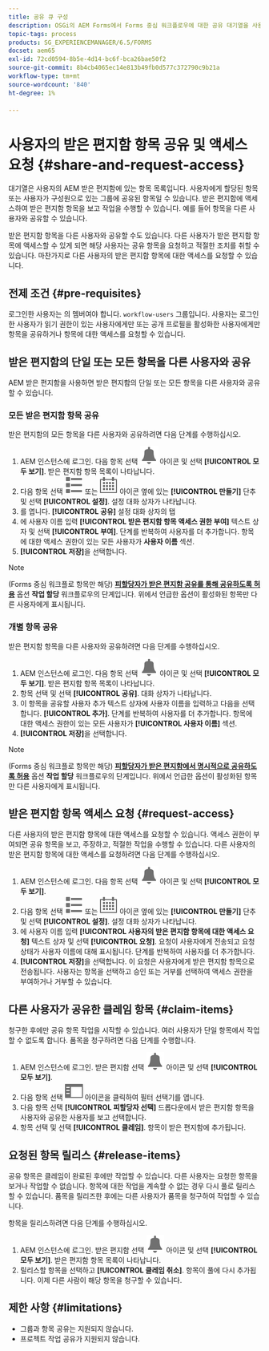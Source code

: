 ```yaml
---
title: 공유 큐 구성
description: OSGi의 AEM Forms에서 Forms 중심 워크플로우에 대한 공유 대기열을 사용하는 방법을 알아봅니다.
topic-tags: process
products: SG_EXPERIENCEMANAGER/6.5/FORMS
docset: aem65
exl-id: 72cd0594-8b5e-4d14-bc6f-bca26bae50f2
source-git-commit: 8b4cb4065ec14e813b49fb0d577c372790c9b21a
workflow-type: tm+mt
source-wordcount: '840'
ht-degree: 1%

---
```


# 사용자의 받은 편지함 항목 공유 및 액세스 요청 {#share-and-request-access}

대기열은 사용자의 AEM 받은 편지함에 있는 항목 목록입니다. 사용자에게 할당된 항목 또는 사용자가 구성원으로 있는 그룹에 공유된 항목일 수 있습니다. 받은 편지함에 액세스하여 받은 편지함 항목을 보고 작업을 수행할 수 있습니다. 예를 들어 항목을 다른 사용자와 공유할 수 있습니다.

받은 편지함 항목을 다른 사용자와 공유할 수도 있습니다. 다른 사용자가 받은 편지함 항목에 액세스할 수 있게 되면 해당 사용자는 공유 항목을 요청하고 적절한 조치를 취할 수 있습니다. 마찬가지로 다른 사용자의 받은 편지함 항목에 대한 액세스를 요청할 수 있습니다.

## 전제 조건 {#pre-requisites}

로그인한 사용자는 의 멤버여야 합니다. `workflow-users` 그룹입니다. 사용자는 로그인한 사용자가 읽기 권한이 있는 사용자에게만 또는 공개 프로필을 활성화한 사용자에게만 항목을 공유하거나 항목에 대한 액세스를 요청할 수 있습니다.

## 받은 편지함의 단일 또는 모든 항목을 다른 사용자와 공유

AEM 받은 편지함을 사용하면 받은 편지함의 단일 또는 모든 항목을 다른 사용자와 공유할 수 있습니다.

### 모든 받은 편지함 항목 공유

받은 편지함의 모든 항목을 다른 사용자와 공유하려면 다음 단계를 수행하십시오.

1. AEM 인스턴스에 로그인. 다음 항목 선택 ![받은 편지함](assets/bell.svg) 아이콘 및 선택 **[!UICONTROL 모두 보기]**. 받은 편지함 항목 목록이 나타납니다.
1. 다음 항목 선택 ![보기 선택기](assets/viewlist.svg) 또는 ![보기 선택기](assets/calendar.svg) 아이콘 옆에 있는 **[!UICONTROL 만들기]** 단추 및 선택 **[!UICONTROL 설정]**. 설정 대화 상자가 나타납니다.
1. 를 엽니다. **[!UICONTROL 공유]** 설정 대화 상자의 탭
1. 에 사용자 이름 입력 **[!UICONTROL 받은 편지함 항목 액세스 권한 부여]** 텍스트 상자 및 선택 **[!UICONTROL 부여]**. 단계를 반복하여 사용자를 더 추가합니다. 항목에 대한 액세스 권한이 있는 모든 사용자가 **사용자 이름** 섹션.
1. **[!UICONTROL 저장]**&#x200B;을 선택합니다.

>[!NOTE]
>
>(Forms 중심 워크플로 항목만 해당) **[피할당자가 받은 편지함 공유를 통해 공유하도록 허용](aem-forms-workflow-step-reference.md)** 옵션 **작업 할당** 워크플로우의 단계입니다. 위에서 언급한 옵션이 활성화된 항목만 다른 사용자에게 표시됩니다.

### 개별 항목 공유

받은 편지함 항목을 다른 사용자와 공유하려면 다음 단계를 수행하십시오.

1. AEM 인스턴스에 로그인. 다음 항목 선택 ![받은 편지함](assets/bell.svg) 아이콘 및 선택 **[!UICONTROL 모두 보기]**. 받은 편지함 항목 목록이 나타납니다.
1. 항목 선택 및 선택 **[!UICONTROL 공유]**. 대화 상자가 나타납니다.
1. 이 항목을 공유할 사용자 추가 텍스트 상자에 사용자 이름을 입력하고 다음을 선택합니다. **[!UICONTROL 추가]**. 단계를 반복하여 사용자를 더 추가합니다. 항목에 대한 액세스 권한이 있는 모든 사용자가 **[!UICONTROL 사용자 이름]** 섹션.
1. **[!UICONTROL 저장]**&#x200B;을 선택합니다.


>[!NOTE]
>
>(Forms 중심 워크플로 항목만 해당) **[피할당자가 받은 편지함에서 명시적으로 공유하도록 허용](aem-forms-workflow-step-reference.md)** 옵션 **작업 할당** 워크플로우의 단계입니다. 위에서 언급한 옵션이 활성화된 항목만 다른 사용자에게 표시됩니다.

## 받은 편지함 항목 액세스 요청 {#request-access}

다른 사용자의 받은 편지함 항목에 대한 액세스를 요청할 수 있습니다. 액세스 권한이 부여되면 공유 항목을 보고, 주장하고, 적절한 작업을 수행할 수 있습니다. 다른 사용자의 받은 편지함 항목에 대한 액세스를 요청하려면 다음 단계를 수행하십시오.

1. AEM 인스턴스에 로그인. 다음 항목 선택 ![보기 선택기](assets/bell.svg) 아이콘 및 선택 **[!UICONTROL 모두 보기]**.
1. 다음 항목 선택 ![보기 선택기](assets/viewlist.svg) 또는 ![보기 선택기](assets/calendar.svg) 아이콘 옆에 있는 **[!UICONTROL 만들기]** 단추 및 선택 **[!UICONTROL 설정]**. 설정 대화 상자가 나타납니다.
1. 에 사용자 이름 입력 **[!UICONTROL 사용자의 받은 편지함 항목에 대한 액세스 요청]** 텍스트 상자 및 선택 **[!UICONTROL 요청]**. 요청이 사용자에게 전송되고 요청 상태가 사용자 이름에 대해 표시됩니다. 단계를 반복하여 사용자를 더 추가합니다.
1. **[!UICONTROL 저장]**&#x200B;을 선택합니다. 이 요청은 사용자에게 받은 편지함 항목으로 전송됩니다. 사용자는 항목을 선택하고 승인 또는 거부를 선택하여 액세스 권한을 부여하거나 거부할 수 있습니다.


## 다른 사용자가 공유한 클레임 항목 {#claim-items}

청구한 후에만 공유 항목 작업을 시작할 수 있습니다. 여러 사용자가 단일 항목에서 작업할 수 없도록 합니다. 품목을 청구하려면 다음 단계를 수행합니다.

1. AEM 인스턴스에 로그인. 받은 편지함 선택 ![받은 편지함](assets/bell.svg) 아이콘 및 선택 **[!UICONTROL 모두 보기]**.
1. 다음 항목 선택 ![콘텐츠만](assets/railleft.svg) 아이콘을 클릭하여 필터 선택기를 엽니다.
1. 다음 항목 선택 **[!UICONTROL 피할당자 선택]** 드롭다운에서 받은 편지함 항목을 사용자와 공유한 사용자를 보고 선택합니다.
1. 항목 선택 및 선택 **[!UICONTROL 클레임]**. 항목이 받은 편지함에 추가됩니다.

## 요청된 항목 릴리스 {#release-items}

공유 항목은 클레임이 완료된 후에만 작업할 수 있습니다. 다른 사용자는 요청한 항목을 보거나 작업할 수 없습니다. 항목에 대한 작업을 계속할 수 없는 경우 다시 풀로 릴리스할 수 있습니다.   품목을 릴리즈한 후에는 다른 사용자가 품목을 청구하여 작업할 수 있습니다.

항목을 릴리스하려면 다음 단계를 수행하십시오.

1. AEM 인스턴스에 로그인. 받은 편지함 선택 ![받은 편지함](assets/bell.svg) 아이콘 및 선택 **[!UICONTROL 모두 보기]**. 받은 편지함 항목 목록이 나타납니다.
1. 릴리스할 항목을 선택하고 **[!UICONTROL 클레임 취소]**. 항목이 풀에 다시 추가됩니다. 이제 다른 사람이 해당 항목을 청구할 수 있습니다.

## 제한 사항 {#limitations}

* 그룹과 항목 공유는 지원되지 않습니다.
* 프로젝트 작업 공유가 지원되지 않습니다.
